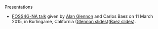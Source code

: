Presentations  

* [FOSS4G-NA talk](https://2015.foss4g-na.org/session/open-source-tools-spatial-optimization) given by [Alan Glennon](https://github.com/glennon) and Carlos Baez on 11 March 2015, in Burlingame, California ([Glennon slides](https://github.com/arogi/talks/blob/master/foss4gnaOptimization.pdf))([Baez slides](https://github.com/arogi/talks/blob/master/BaezAmbulanceFOSS4GNA.pdf)).
